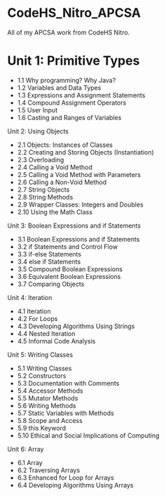 # CodeHS_Nitro_APCSA
All of my APCSA work from CodeHS Nitro.

# Unit 1: Primitive Types
 - 1.1 Why programming? Why Java?
 - 1.2 Variables and Data Types
 - 1.3 Expressions and Assignment Statements
 - 1.4 Compound Assignment Operators
 - 1.5 User Input
 - 1.6 Casting and Ranges of Variables

Unit 2: Using Objects
 - 2.1 Objects: Instances of Classes
 - 2.2 Creating and Storing Objects (Instantiation)
 - 2.3 Overloading
 - 2.4 Calling a Void Method
 - 2.5 Calling a Void Method with Parameters
 - 2.6 Calling a Non-Void Method
 - 2.7 String Objects
 - 2.8 String Methods
 - 2.9 Wrapper Classes: Integers and Doubles
 - 2.10 Using the Math Class

Unit 3: Boolean Expressions and if Statements
 - 3.1 Boolean Expressions and if Statements
 - 3.2 if Statements and Control Flow
 - 3.3 if-else Statements
 - 3.4 else if Statements
 - 3.5 Compound Boolean Expressions
 - 3.6 Equivalent Boolean Expressions
 - 3.7 Comparing Objects

Unit 4: Iteration
 - 4.1 Iteration
 - 4.2 For Loops
 - 4.3 Developing Algorithms Using Strings
 - 4.4 Nested Iteration
 - 4.5 Informal Code Analysis

Unit 5: Writing Classes
 - 5.1 Writing Classes
 - 5.2 Constructors
 - 5.3 Documentation with Comments
 - 5.4 Accessor Methods
 - 5.5 Mutator Methods
 - 5.6 Writing Methods
 - 5.7 Static Variables with Methods
 - 5.8 Scope and Access
 - 5.9 this Keyword
 - 5.10 Ethical and Social Implications of Computing

Unit 6: Array
 - 6.1 Array
 - 6.2 Traversing Arrays
 - 6.3 Enhanced for Loop for Arrays
 - 6.4 Developing Algorithms Using Arrays
